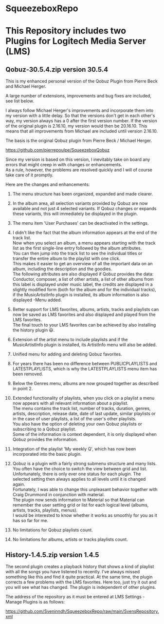 # SqueezeboxRepo

This Repository includes two Plugins for Logitech Media Server (LMS)
=

Qobuz-30.5.4.zip  version 30.5.4
-

This is my enhanced personal version of the Qobuz Plugin from Pierre Beck and Michael Herger.

A large number of extensions, improvements and bug fixes are included, see list below.

I always follow Michael Herger's improvements and incorporate them into my version with a little delay.
So that the versions don't get in each other's way, my version always has a 0 after the first version number.
If the version of the original plugin is 2.16.10, my version would then be 20.16.10. This means that all improvements from Michael are included until version 2.16.10.

The basis is the original Qobuz plugin from Pierre Beck / Michael Herger.

https://github.com/pierrepoulpe/SqueezeboxQobuz

Since my version is based on this version, I inevitably take on board any errors that might creep in with changes or enhancements.  
As a rule, however, the problems are resolved quickly and I will of course take care of it promptly.

Here are the changes and enhancements:

1.  The menu structure has been organized, expanded and made clearer.
    
2.  In the album area, all selection variants provided by Qobuz are now available and not just 4 selected variants. If Qobuz changes or expands these variants, this will immediately be displayed in the plugin.
    
3.  The menu item 'User Purchases' can be deactivated in the settings.
    
4.  I didn't like the fact that the album information appears at the end of the track list.  
    Now when you select an album, a menu appears starting with the track list as the first single-line entry followed by the album attributes.  
    You can then jump into the track list to see the individual titles or transfer the entire album to the playlist with one click.  
    This makes it easier to get an overview of all the important data on an album, including the description and the goodies.  
    The following attributes are also displayed if Qobuz provides the data:  
    Conductor, composer, a list of other artists, a list of other albums from this label is displayed under music label, the credits are displayed in a slightly modified form (both for the album and for the individual tracks), if the MusicArtistInfo plugin is installed, its album information is also displayed -Menu added.
    
5.  Better support for LMS favorites, albums, artists, tracks and playlists can now be saved as LMS favorites and also displayed and played from the LMS favorites.  
    The final touch to your LMS favorites can be achieved by also installing the history plugin 😃.
    
6.  Extension of the artist menu to include playlists and if the MusicArtistInfo plugin is installed, its ArtistInfo menu will also be added.
    
7.  Unified menu for adding and deleting Qobuz favorites.
    
8.  For years there has been no difference between PUBLICPLAYLISTS and LATESTPLAYLISTS, which is why the LATESTPLAYLISTS menu item has been removed.
    
9.  Below the Genres menu, albums are now grouped together as described in point 2.
    
10. Extended functionality of playlists, when you click on a playlist a menu now appears with all relevant information about a playlist.  
    The menu contains the track list, number of tracks, duration, genres, artists, description, release date, date of last update, similar playlists or in the case of user playlists, a list of the user's other playlists.  
    You also have the option of deleting your own Qobuz playlists or subscribing to a Qobuz playlist.  
    Some of the information is context dependent, it is only displayed when Qobuz provides the information.
    
11. Integration of the playlist 'My weekly Q', which has now been incorporated into the basic plugin.
    
12. Qobuz is a plugin with a fairly strong submenu structure and many lists. You often have the choice to switch the view between grid and list.  
    Unfortunately, there is only ever one status for each plugin. The selected setting then always applies to all levels until it is changed again.  
    Fortunately, I was able to change this unpleasant behavior together with Craig Drummond in conjunction with material.  
    The plugin now sends information to Material so that Material can remember the user setting grid or list for each logical level (albums, artists, tracks, playlists, menus).  
    I would be interested to know whether it works as smoothly for you as it has so far for me.

13. No limitations for Qobuz playlists count.
    
14. No limitations for albums, artists or tracks playlists count.


History-1.4.5.zip  version 1.4.5
-

The second plugin creates a playback history that shows a kind of playlist with all the songs you have listened to recently.
I've always missed something like this and find it quite practical.
At the same time, the plugin corrects a few problems with the LMS favorites. Here too, just try it out and you will see what has changed. The plugin is independent of other plugins.

The address of the repository as it must be entered at LMS Settings - Manage Plugins is as follows:

https://github.com/Sveninndh/SqueezeboxRepo/raw/main/SvensRepository.xml
